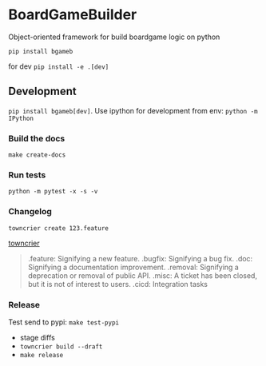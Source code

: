 # BoardGameBuilder

Object-oriented framework for build boardgame logic on python

`pip install bgameb`

for dev `pip install -e .[dev]`

## Development

`pip install bgameb[dev]`. Use ipython for development from env: `python -m IPython`

### Build the docs

`make create-docs`

### Run tests

`python -m pytest -x -s -v`

### Changelog

`towncrier create 123.feature`

[towncrier](https://pypi.org/project/towncrier/)

> .feature: Signifying a new feature.
> .bugfix: Signifying a bug fix.
> .doc: Signifying a documentation improvement.
> .removal: Signifying a deprecation or removal of public API.
> .misc: A ticket has been closed, but it is not of interest to users.
> .cicd: Integration tasks

### Release

Test send to pypi: `make test-pypi`

- stage diffs
- `towncrier build --draft`
- `make release`
